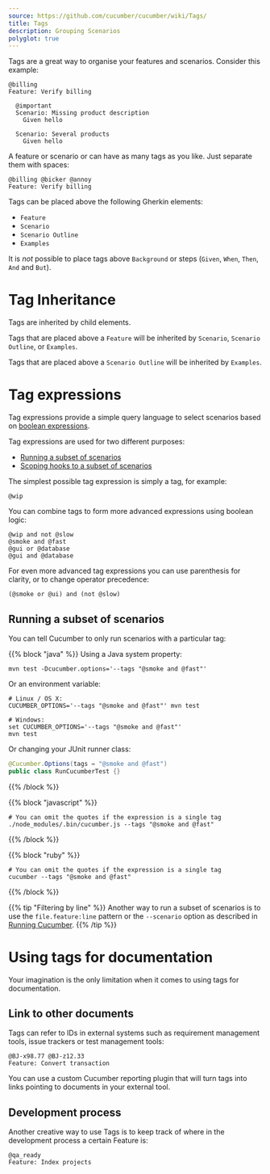 ```yaml
---
source: https://github.com/cucumber/cucumber/wiki/Tags/
title: Tags
description: Grouping Scenarios
polyglot: true
---
```


Tags are a great way to organise your features and scenarios. Consider this example:

```gherkin
@billing
Feature: Verify billing

  @important
  Scenario: Missing product description
    Given hello

  Scenario: Several products
    Given hello
```

A feature or scenario or can have as many tags as you like. Just separate them with spaces:

```gherkin
@billing @bicker @annoy
Feature: Verify billing
```

Tags can be placed above the following Gherkin elements:

* `Feature` 
* `Scenario`
* `Scenario Outline`
* `Examples`

It is *not* possible to place tags above `Background` or steps (`Given`, `When`, `Then`, `And` and `But`).

# Tag Inheritance

Tags are inherited by child elements.

Tags that are placed above a `Feature` will be inherited by `Scenario`, `Scenario Outline`, or `Examples`.

Tags that are placed above a `Scenario Outline` will be inherited by `Examples`.

# Tag expressions

Tag expressions provide a simple query language to select scenarios based on 
[boolean expressions](https://en.wikipedia.org/wiki/Boolean_expression).

Tag expressions are used for two different purposes: 

* [Running a subset of scenarios](#running-a-subset-of-scenarios)
* [Scoping hooks to a subset of scenarios](/hooks#tagged-hooks)

The simplest possible tag expression is simply a tag, for example:

```shell
@wip
```

You can combine tags to form more advanced expressions using boolean logic:

```shell
@wip and not @slow
@smoke and @fast
@gui or @database
@gui and @database
```

For even more advanced tag expressions you can use parenthesis for clarity, or 
to change operator precedence:

```shell
(@smoke or @ui) and (not @slow)
```

## Running a subset of scenarios

You can tell Cucumber to only run scenarios with a particular tag:

{{% block "java" %}}
Using a Java system property:

```shell
mvn test -Dcucumber.options='--tags "@smoke and @fast"'
```

Or an environment variable:

```shell
# Linux / OS X:
CUCUMBER_OPTIONS='--tags "@smoke and @fast"' mvn test

# Windows:
set CUCUMBER_OPTIONS='--tags "@smoke and @fast"'
mvn test
```

Or changing your JUnit runner class:

```java
@Cucumber.Options(tags = "@smoke and @fast")
public class RunCucumberTest {}
```

{{% /block %}}

{{% block "javascript" %}}
```shell
# You can omit the quotes if the expression is a single tag
./node_modules/.bin/cucumber.js --tags "@smoke and @fast"
```
{{% /block %}}

{{% block "ruby" %}}
```shell
# You can omit the quotes if the expression is a single tag
cucumber --tags "@smoke and @fast"
```
{{% /block %}}

<p></p>

{{% tip "Filtering by line" %}}
Another way to run a subset of scenarios is to use the `file.feature:line` pattern or the `--scenario` option as described in [Running Cucumber](/running).
{{% /tip %}}

# Using tags for documentation

Your imagination is the only limitation when it comes to using tags for documentation.

## Link to other documents

Tags can refer to IDs in external systems such as requirement management tools, issue trackers or
test management tools:

```gherkin
@BJ-x98.77 @BJ-z12.33
Feature: Convert transaction
```

You can use a custom Cucumber reporting plugin that will turn tags into links pointing to
documents in your external tool.

## Development process

Another creative way to use Tags is to keep track of where in the development process a certain Feature is:

```gherkin
@qa_ready
Feature: Index projects
```

